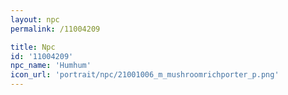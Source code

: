 ```yaml
---
layout: npc
permalink: /11004209

title: Npc
id: '11004209'
npc_name: 'Humhum'
icon_url: 'portrait/npc/21001006_m_mushroomrichporter_p.png'
---
```

